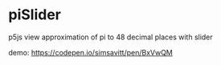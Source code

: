 # piSlider
p5js view approximation of pi to 48 decimal places with slider

demo: https://codepen.io/simsavitt/pen/BxVwQM
